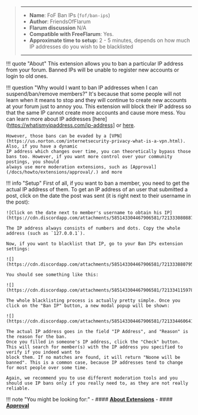 > ---
> - **Name**: FoF Ban IPs (`fof/ban-ips`)
> - **Author**: FriendsOfFlarum
> - **Flarum discussion** N/A
> - **Compatible with FreeFlarum**: Yes.
> - **Approximate time to setup:** 2 - 5 minutes, depends on how much IP addresses do you wish to be blacklisted
>
> ---

!!! quote "About"
    This extension allows you to ban a particular IP address from your forum. Banned IPs will be unable to register new accounts or login to old ones.
    
!!! question "Why would I want to ban IP addresses when I can suspend/ban/remove members?"
    It's because that some people will not learn when it means to stop and they will continue to create new accounts at your forum just to annoy you. This extension will block
    their IP address so that the same IP cannot create more accounts and cause more mess. You can learn more about IP addresses [here](https://whatismyipaddress.com/ip-address] or [here](https://en.wikipedia.org/wiki/IP_address).
    
    However, those bans can be evaded by a [VPN](https://us.norton.com/internetsecurity-privacy-what-is-a-vpn.html). Also, if you have a dynamic 
    IP address which changes over time, you can theoretically bypass those bans too. However, if you want more control over your community postings, you should
    always use more moderation extensions, such as [Approval](/docs/howto/extensions/approval/.) and more
    
!!! info "Setup"
    First of all, if you want to ban a member, you need to get the actual IP address of them. To get an IP address of an user that submitted a post, click on the date the post was sent (it is right next to their username in the post):
    
    ![Click on the date next to member's username to obtain his IP](https://cdn.discordapp.com/attachments/585143304467906581/721333080887132160/unknown.png)
    
    The IP address always consists of numbers and dots. Copy the whole address (such as `127.0.0.1`).
    
    Now, if you want to blacklist that IP, go to your Ban IPs extension settings:
    
    ![](https://cdn.discordapp.com/attachments/585143304467906581/721333880795168829/unknown.png)
    
    You should see something like this:
    
    ![](https://cdn.discordapp.com/attachments/585143304467906581/721334115978444841/unknown.png)
    
    The whole blacklisting process is actually pretty simple. Once you click on the "Ban IP" button, a new modal popup will be shown:
    
    ![](https://cdn.discordapp.com/attachments/585143304467906581/721334460641181716/unknown.png)
    
    The actual IP address goes in the field "IP Address", and "Reason" is the reason for the ban.
    Once you filled in someone's IP address, click the "Check" button. This will search for member(s) with the IP address you specified to verify if you indeed want to
    block them. If no matches are found, it will return "Noone will be banned". This is a common case, because IP addresses tend to change for most people over some time.
    
    Again, we recommend you to use different moderation tools and you should use IP bans only if you really need to, as they are not really reliable.
    
!!! note "You might be looking for:"
    - #### **[About Extensions](/docs/how-to/extensions/about-extensions/)**
    - #### **[Approval](/docs/how-to/extensions/approval/)**
